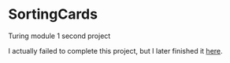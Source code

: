 # SortingCards
Turing module 1 second project

I actually failed to complete this project, but I later finished it [here](https://github.com/jtrtj/SortingCardsRedux).
